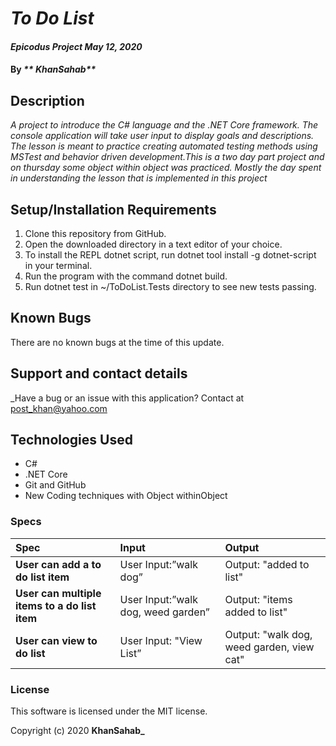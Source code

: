 # _To Do List_

#### _Epicodus Project May 12, 2020_

#### By _** KhanSahab**_

## Description

_A project to introduce the C# language and the .NET Core framework. The console application will take user input to display goals and descriptions. The lesson is meant to practice creating automated testing methods using MSTest and behavior driven development.This is a two day part project and on thursday some object within object was practiced. Mostly the day spent in understanding the lesson that is implemented in this project_

## Setup/Installation Requirements

1. Clone this repository from GitHub.
2. Open the downloaded directory in a text editor of your choice.
3. To install the REPL dotnet script, run dotnet tool install -g dotnet-script in your terminal.
4. Run the program with the command dotnet build.
5. Run dotnet test in ~/ToDoList.Tests directory to see new tests passing.

## Known Bugs

There are no known bugs at the time of this update.
 
## Support and contact details

_Have a bug or an issue with this application? Contact at post_khan@yahoo.com

## Technologies Used

* C#
* .NET Core
* Git and GitHub
* New Coding techniques with Object withinObject

### Specs
| Spec | Input | Output |
| :------------- | :------------- | :------------- |
| **User can add a to do list item** | User Input:”walk dog” | Output: "added to list" |
| **User can multiple items to a do list item** | User Input:”walk dog, weed garden” | Output: "items added to list" |
| **User can view to do list** | User Input: "View List” | Output: "walk dog, weed garden, view cat" |

### License

This software is licensed under the MIT license.

Copyright (c) 2020 **KhanSahab_**